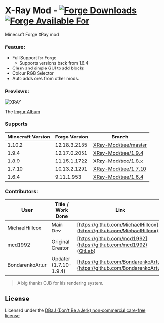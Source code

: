 # X-Ray Mod - [![Forge Downloads](http://cf.way2muchnoise.eu/advanced-xray.svg)](https://mods.curse.com/mc-mods/minecraft/256256-advanced-xray) [![Forge Available For](http://cf.way2muchnoise.eu/versions/advanced-xray.svg)](https://mods.curse.com/mc-mods/minecraft/256256-advanced-xray)
Minecraft Forge XRay mod

### Feature:
- Full Support for Forge
    - Supports versions back from 1.6.4
- Clean and simple GUI to add blocks
- Colour RGB Selector
- Auto adds ores from other mods.

### Previews:
![XRAY](http://i.imgur.com/N3KOEaE.png)

The [Imgur Album](http://imgur.com/a/23dX5)

### Supports
|Minecraft Version   | Forge Version | Branch
|---|---|---
|1.10.2 | 12.18.3.2185 | [XRay-Mod/tree/master](https://github.com/MichaelHillcox/XRay-Mod/tree/master)
|1.9.4 | 12.17.0.2051 | [XRay-Mod/tree/1.9.4](https://github.com/MichaelHillcox/XRay-Mod/tree/1.9.4)
|1.8.9 | 11.15.1.1722 | [XRay-Mod/tree/1.8.x](https://github.com/MichaelHillcox/XRay-Mod/tree/1.8.x)
|1.7.10 | 10.13.2.1291 | [XRay-Mod/tree/1.7.10](https://github.com/MichaelHillcox/XRay-Mod/tree/1.7.10)
|1.6.4 | 9.11.1.953 |  [XRay-Mod/tree/1.6.4](https://github.com/MichaelHillcox/XRay-Mod/tree/1.6.4)


### Contributors:
|User   | Title / Work Done| Link   |
|---|---|---|
|MichaelHillcox   | Main Dev |[https://github.com/MichaelHillcox](https://github.com/MichaelHillcox)
|mcd1992          | Original Creator| [https://github.com/mcd1992](https://github.com/mcd1992) ([GitLab](https://gitlab.com/mcd1992))
|BondarenkoArtur | Updater (1.7.10-1.9.4) | [https://github.com/BondarenkoArtur](https://github.com/BondarenkoArtur)

> A big thanks CJB for his rendering system.

## License
Licensed under the [DBaJ (Don't Be a Jerk) non-commercial care-free license](http://www.dbad-license.org/).
